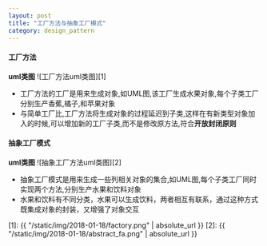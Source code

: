 ```yaml
---
layout: post
title: "工厂方法与抽象工厂模式"
category: design_pattern
---
```


#### 工厂方法
**uml类图**
![工厂方法uml类图][1]

* 工厂方法的工厂是用来生成对象,如UML图,该工厂生成水果对象,每个子类工厂分别生产香蕉,橘子,和苹果对象
* 与简单工厂比,工厂方法将生成对象的过程延迟到子类,这样在有新类型对象加入的时候,可以增加新的工厂子类,而不是修改原方法,符合**开放封闭原则**

#### 抽象工厂模式
**uml类图**
![抽象工厂方法uml类图][2]

* 抽象工厂模式是用来生成一些列相关对象的集合,如UML图,每个子类工厂同时实现两个方法,分别生产水果和饮料对象
* 水果和饮料有不同分类，水果可以生成饮料，两者相互有联系，通过这种方式既集成对象的封装，又增强了对象交互

[1]: {{ "/static/img/2018-01-18/factory.png" | absolute_url }}
[2]: {{ "/static/img/2018-01-18/abstract_fa.png" | absolute_url }}

